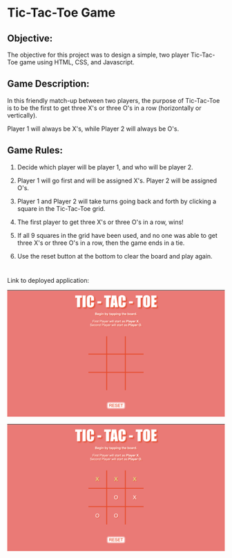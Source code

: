 # Tic-Tac-Toe Game

## Objective:
The objective for this project was to design a simple, two player Tic-Tac-Toe game using HTML, CSS, and Javascript. 

## Game Description:
In this friendly match-up between two players, the purpose of Tic-Tac-Toe is to be the first to get three X's or three O's in a row (horizontally or vertically). 

Player 1 will always be X's, while Player 2 will always be O's. 

## Game Rules:
1. Decide which player will be player 1, and who will be player 2.

2. Player 1 will go first and will be assigned X's. Player 2 will be assigned O's.

3. Player 1 and Player 2 will take turns going back and forth by clicking a square in the Tic-Tac-Toe grid.

4. The first player to get three X's or three O's in a row, wins! 

5. If all 9 squares in the grid have been used, and no one was able to get three X's or three O's in a row, then the game ends in a tie.

6. Use the reset button at the bottom to clear the board and play again.

#

Link to deployed application: 

![project-screenshot](./assets/images/tictactoe.png)

![project-screenshot](./assets/images/xwinsscreenshot.png)

